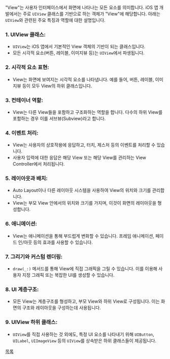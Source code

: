 "View"는 사용자 인터페이스에서 화면에 나타나는 모든 요소를 의미합니다. iOS 앱 개발에서는 주로 `UIView` 클래스를 기반으로 하는 객체가 "View"에 해당합니다. 아래는 `UIView`와 관련된 주요 특징과 역할에 대한 설명입니다.

### 1. **UIView 클래스:**
   - `UIView`는 iOS 앱에서 기본적인 View 객체의 기반이 되는 클래스입니다.
   - 모든 시각적 요소(버튼, 레이블, 이미지뷰 등)는 `UIView`에서 파생됩니다.

### 2. **시각적 요소 표현:**
   - View는 화면에 보여지는 시각적 요소를 나타냅니다. 예를 들어, 버튼, 레이블, 이미지뷰 등이 모두 View의 하위 클래스입니다.

### 3. **컨테이너 역할:**
   - View는 다른 View들을 포함하고 구조화하는 역할을 합니다. 다수의 하위 View를 포함하는 경우 이를 서브뷰(Subview)라고 합니다.

### 4. **이벤트 처리:**
   - View는 사용자의 상호작용에 응답하고, 터치, 제스처 등의 이벤트를 처리할 수 있습니다.
   - 사용자 입력에 대한 응답은 해당 View 또는 해당 View를 관리하는 View Controller에서 처리됩니다.

### 5. **레이아웃과 배치:**
   - Auto Layout이나 다른 레이아웃 시스템을 사용하여 View의 위치와 크기를 관리합니다.
   - View는 부모 View 안에서의 위치와 크기를 가지며, 이것이 화면의 레이아웃을 형성합니다.

### 6. **애니메이션:**
   - View는 애니메이션을 통해 부드럽게 변화할 수 있습니다. 프레임 애니메이션, 페이드 인/아웃 등의 효과를 사용할 수 있습니다.

### 7. **그리기와 커스텀 렌더링:**
   - `draw(_:)` 메서드를 통해 View에 직접 그래픽을 그릴 수 있습니다. 이를 이용해 사용자 지정 그래픽 또는 복잡한 UI를 생성할 수 있습니다.

### 8. **UI 계층구조:**
   - 모든 View는 계층구조를 형성하고, 부모 View와 하위 View로 구성됩니다. 이는 화면의 구조와 레이아웃을 구성하는데 사용됩니다.

### 9. **UIView 하위 클래스:**
   - `UIView`를 직접 사용하는 것 외에도, 특정 UI 요소를 나타내기 위해 `UIButton`, `UILabel`, `UIImageView` 등의 `UIView`를 상속받은 하위 클래스들이 제공됩니다.

[목록](../README_link.md#ios)

